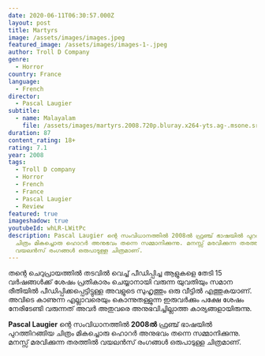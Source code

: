 ```yaml
---
date: 2020-06-11T06:30:57.000Z
layout: post
title: Martyrs
image: /assets/images/images.jpeg
featured_image: /assets/images/images-1-.jpeg
author: Troll D Company
genre:
  - Horror
country: France
language:
  - French
director:
  - Pascal Laugier
subtitle:
  - name: Malayalam
    file: /assets/images/martyrs.2008.720p.bluray.x264-yts.ag-.msone.srt.srt
duration: 87
content_rating: 18+
rating: 7.1
year: 2008
tags:
  - Troll D company
  - Horror
  - French
  - France
  - Pascal Laugier
  - Review
featured: true
imageshadow: true
youtubeId: whLR-LWitPc
description: Pascal Laugier ന്റെ സംവിധാനത്തിൽ 2008ൽ ഫ്രഞ്ച് ഭാഷയിൽ പുറത്തിറങ്ങിയ
  ചിത്രം മികച്ചൊരു ഹൊറർ അനുഭവം തന്നെ സമ്മാനിക്കുന്നു. മനസ്സ് മരവിക്കുന്ന തരത്തിൽ
  വയലൻസ് രംഗങ്ങൾ ഒരുപാടുള്ള ചിത്രമാണ്.
---
```

തന്റെ ചെറുപ്രായത്തിൽ തടവിൽ വെച്ച് പീഡിപ്പിച്ച ആളുകളെ തേടി 15 വർഷങ്ങൾക്ക് ശേഷം പ്രതികാരം ചെയ്യാനായി വരുന്ന യുവതിയും സമാന രീതിയിൽ പീഡിപ്പിക്കപ്പെട്ടിട്ടുള്ള അവളുടെ സുഹൃത്തും ഒരു വീട്ടിൽ എത്തുകയാണ്. അവിടെ കാണുന്ന എല്ലാവരെയും കൊന്നുതള്ളുന്ന ഇരുവർക്കും പക്ഷേ ശേഷം നേരിടേണ്ടി വരുന്നത് അവർ അതുവരെ അനുഭവിച്ചില്ലാത്ത കാര്യങ്ങളായിരുന്നു.

**Pascal Laugier** ന്റെ സംവിധാനത്തിൽ **2008ൽ** ഫ്രഞ്ച് ഭാഷയിൽ പുറത്തിറങ്ങിയ ചിത്രം മികച്ചൊരു ഹൊറർ അനുഭവം തന്നെ സമ്മാനിക്കുന്നു. മനസ്സ് മരവിക്കുന്ന തരത്തിൽ വയലൻസ് രംഗങ്ങൾ ഒരുപാടുള്ള ചിത്രമാണ്.
